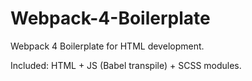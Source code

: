 # Webpack-4-Boilerplate
Webpack 4 Boilerplate for HTML development.

Included: HTML + JS (Babel transpile) + SCSS modules. 
